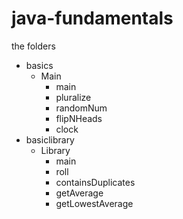# java-fundamentals

the folders
- basics
     - Main
        - main
        - pluralize
        - randomNum
        - flipNHeads
        - clock
- basiclibrary
     - Library
        - main
        - roll
        - containsDuplicates
        - getAverage
        - getLowestAverage